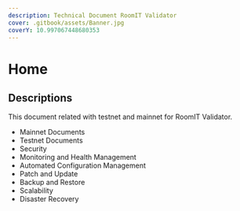 ```yaml
---
description: Technical Document RoomIT Validator
cover: .gitbook/assets/Banner.jpg
coverY: 10.997067448680353
---
```


# Home

## Descriptions

This document related with testnet and mainnet for RoomIT Validator.

* Mainnet Documents
* Testnet Documents
* Security
* Monitoring and Health Management
* Automated Configuration Management
* Patch and Update
* Backup and Restore
* Scalability
* Disaster Recovery

